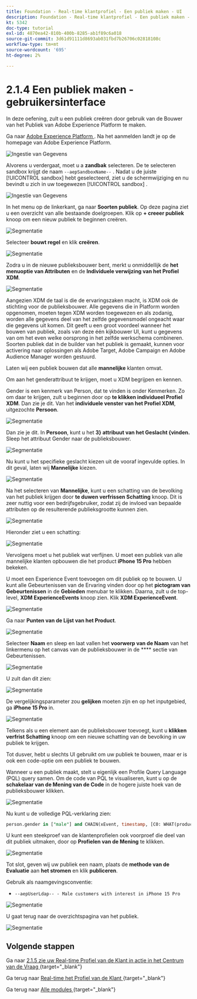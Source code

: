 ```yaml
---
title: Foundation - Real-time klantprofiel - Een publiek maken - UI
description: Foundation - Real-time klantprofiel - Een publiek maken - UI
kt: 5342
doc-type: tutorial
exl-id: 4870ea42-810b-400b-8285-ab1f89c6a018
source-git-commit: 3d61d91111d8693ab031fbd7b26706c02818108c
workflow-type: tm+mt
source-wordcount: '695'
ht-degree: 2%

---
```


# 2.1.4 Een publiek maken - gebruikersinterface

In deze oefening, zult u een publiek creëren door gebruik van de Bouwer van het Publiek van Adobe Experience Platform te maken.

Ga naar [ Adobe Experience Platform ](https://experience.adobe.com/platform). Na het aanmelden landt je op de homepage van Adobe Experience Platform.

![ Ingestie van Gegevens ](./../../../../modules/delivery-activation/datacollection/dc1.2/images/home.png)

Alvorens u verdergaat, moet u a **zandbak** selecteren. De te selecteren sandbox krijgt de naam ``--aepSandboxName--`` . Nadat u de juiste [!UICONTROL sandbox] hebt geselecteerd, ziet u de schermwijziging en nu bevindt u zich in uw toegewezen [!UICONTROL sandbox] .

![ Ingestie van Gegevens ](./../../../../modules/delivery-activation/datacollection/dc1.2/images/sb1.png)

In het menu op de linkerkant, ga naar **Soorten publiek**. Op deze pagina ziet u een overzicht van alle bestaande doelgroepen. Klik op **+ creeer publiek** knoop om een nieuw publiek te beginnen creëren.

![Segmentatie](./images/menuseg.png)

Selecteer **bouwt regel** en klik **creëren**.

![Segmentatie](./images/menusegbr.png)

Zodra u in de nieuwe publieksbouwer bent, merkt u onmiddellijk de **het menuoptie van Attributen** en de **Individuele verwijzing van het Profiel XDM**.

![Segmentatie](./images/segmentationui.png)

Aangezien XDM de taal is die de ervaringszaken macht, is XDM ook de stichting voor de publieksbouwer. Alle gegevens die in Platform worden opgenomen, moeten tegen XDM worden toegewezen en als zodanig, worden alle gegevens deel van het zelfde gegevensmodel ongeacht waar die gegevens uit komen. Dit geeft u een groot voordeel wanneer het bouwen van publiek, zoals van deze één kijkbouwer UI, kunt u gegevens van om het even welke oorsprong in het zelfde werkschema combineren. Soorten publiek dat in de builder van het publiek is gemaakt, kunnen voor activering naar oplossingen als Adobe Target, Adobe Campaign en Adobe Audience Manager worden gestuurd.

Laten wij een publiek bouwen dat alle **mannelijke** klanten omvat.

Om aan het genderattribuut te krijgen, moet u XDM begrijpen en kennen.

Gender is een kenmerk van Person, dat te vinden is onder Kenmerken. Zo om daar te krijgen, zult u beginnen door op **te klikken individueel Profiel XDM**. Dan zie je dit. Van het **individuele venster van het Profiel XDM**, uitgezochte **Persoon**.

![Segmentatie](./images/person.png)

Dan zie je dit. In **Persoon**, kunt u het **3} attribuut van het Geslacht {vinden.** Sleep het attribuut Gender naar de publieksbouwer.

![Segmentatie](./images/gender.png)

Nu kunt u het specifieke geslacht kiezen uit de vooraf ingevulde opties. In dit geval, laten wij **Mannelijke** kiezen.

![Segmentatie](./images/genderselection.png)

Na het selecteren van **Mannelijke**, kunt u een schatting van de bevolking van het publiek krijgen door **te duwen verfrissen Schatting** knoop. Dit is zeer nuttig voor een bedrijfsgebruiker, zodat zij de invloed van bepaalde attributen op de resulterende publieksgrootte kunnen zien.

![Segmentatie](./images/segmentpreview.png)

Hieronder ziet u een schatting:

![Segmentatie](./images/segmentpreviewest.png)

Vervolgens moet u het publiek wat verfijnen. U moet een publiek van alle mannelijke klanten opbouwen die het product **iPhone 15 Pro** hebben bekeken.

U moet een Experience Event toevoegen om dit publiek op te bouwen. U kunt alle Gebeurtenissen van de Ervaring vinden door op het **pictogram van Gebeurtenissen** in de **Gebieden** menubar te klikken. Daarna, zult u de top-level, **XDM ExperienceEvents** knoop zien. Klik **XDM ExperienceEvent**.

![Segmentatie](./images/findee.png)

Ga naar **Punten van de Lijst van het Product**.

![Segmentatie](./images/plitems.png)

Selecteer **Naam** en sleep en laat vallen het **voorwerp van de Naam** van het linkermenu op het canvas van de publieksbouwer in de **** sectie van Gebeurtenissen.

![Segmentatie](./images/eeweb.png)

U zult dan dit zien:

![Segmentatie](./images/eewebpdtlname.png)

De vergelijkingsparameter zou **gelijken** moeten zijn en op het inputgebied, ga **iPhone 15 Pro** in.

![Segmentatie](./images/pv.png)

Telkens als u een element aan de publieksbouwer toevoegt, kunt u **klikken verfrist Schatting** knoop om een nieuwe schatting van de bevolking in uw publiek te krijgen.

Tot dusver, hebt u slechts UI gebruikt om uw publiek te bouwen, maar er is ook een code-optie om een publiek te bouwen.

Wanneer u een publiek maakt, stelt u eigenlijk een Profile Query Language (PQL) query samen. Om de code van PQL te visualiseren, kunt u op de **schakelaar van de Mening van de Code** in de hogere juiste hoek van de publieksbouwer klikken.

![Segmentatie](./images/codeview.png)

Nu kunt u de volledige PQL-verklaring zien:

```sql
person.gender in ["male"] and CHAIN(xEvent, timestamp, [C0: WHAT(productListItems.exists(name.equals("iPhone 15 Pro", false)))])
```

U kunt een steekproef van de klantenprofielen ook voorproef die deel van dit publiek uitmaken, door op **Profielen van de Mening** te klikken.

![Segmentatie](./images/previewprofilesdtl.png)

Tot slot, geven wij uw publiek een naam,
plaats de **methode van de Evaluatie** aan **het stromen** en klik **publiceren**.

Gebruik als naamgevingsconventie:

- `--aepUserLdap-- - Male customers with interest in iPhone 15 Pro`

![Segmentatie](./images/segmentname.png)

U gaat terug naar de overzichtspagina van het publiek.

![Segmentatie](./images/savedsegment.png)

## Volgende stappen

Ga naar [ 2.1.5 zie uw Real-time Profiel van de Klant in actie in het Centrum van de Vraag ](./ex5.md){target="_blank"}

Ga terug naar [ Real-time het Profiel van de Klant ](./real-time-customer-profile.md){target="_blank"}

Ga terug naar [ Alle modules ](./../../../../overview.md){target="_blank"}
